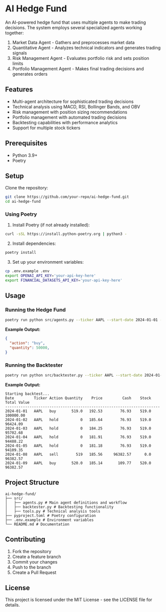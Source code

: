 # AI Hedge Fund

An AI-powered hedge fund that uses multiple agents to make trading decisions. The system employs several specialized agents working together:

1. Market Data Agent - Gathers and preprocesses market data
2. Quantitative Agent - Analyzes technical indicators and generates trading signals
3. Risk Management Agent - Evaluates portfolio risk and sets position limits
4. Portfolio Management Agent - Makes final trading decisions and generates orders

## Features

- Multi-agent architecture for sophisticated trading decisions
- Technical analysis using MACD, RSI, Bollinger Bands, and OBV
- Risk management with position sizing recommendations
- Portfolio management with automated trading decisions
- Backtesting capabilities with performance analytics
- Support for multiple stock tickers

## Prerequisites

- Python 3.9+
- Poetry

## Setup

Clone the repository:
```bash
git clone https://github.com/your-repo/ai-hedge-fund.git
cd ai-hedge-fund
```

### Using Poetry

1. Install Poetry (if not already installed):
```bash
curl -sSL https://install.python-poetry.org | python3 -
```

2. Install dependencies:
```bash
poetry install
```

3. Set up your environment variables:
```bash
cp .env.example .env
export OPENAI_API_KEY='your-api-key-here'
export FINANCIAL_DATASETS_API_KEY='your-api-key-here'
```

## Usage

### Running the Hedge Fund

```bash
poetry run python src/agents.py --ticker AAPL --start-date 2024-01-01 --end-date 2024-03-01
```

**Example Output:**
```json
{
  "action": "buy",
  "quantity": 50000,
}
```

### Running the Backtester

```bash
poetry run python src/backtester.py --ticker AAPL --start-date 2024-01-01 --end-date 2024-03-01
```

**Example Output:**
```
Starting backtest...
Date         Ticker Action Quantity    Price         Cash    Stock  Total Value
----------------------------------------------------------------------
2024-01-01   AAPL   buy       519.0   192.53        76.93    519.0    100000.00
2024-01-02   AAPL   hold          0   185.64        76.93    519.0     96424.09
2024-01-03   AAPL   hold          0   184.25        76.93    519.0     95702.68
2024-01-04   AAPL   hold          0   181.91        76.93    519.0     94488.22
2024-01-05   AAPL   hold          0   181.18        76.93    519.0     94109.35
2024-01-08   AAPL   sell        519   185.56     96382.57      0.0     96382.57
2024-01-09   AAPL   buy       520.0   185.14       109.77    520.0     96382.57
```

## Project Structure 
```
ai-hedge-fund/
├── src/
│   ├── agents.py # Main agent definitions and workflow
│   ├── backtester.py # Backtesting functionality
│   ├── tools.py # Technical analysis tools
├── pyproject.toml # Poetry configuration
├── .env.example # Environment variables
└── README.md # Documentation
```

## Contributing

1. Fork the repository
2. Create a feature branch
3. Commit your changes
4. Push to the branch
5. Create a Pull Request

## License

This project is licensed under the MIT License - see the LICENSE file for details.
